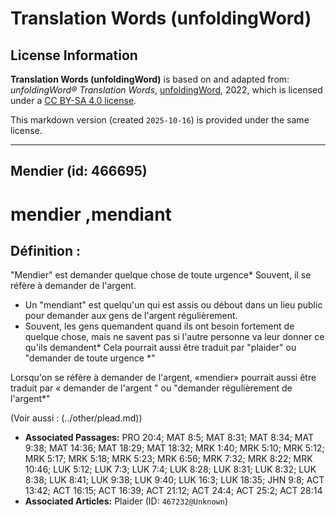# Translation Words (unfoldingWord)

## License Information

**Translation Words (unfoldingWord)** is based on and adapted from: _unfoldingWord® Translation Words_, [unfoldingWord](https://unfoldingword.org/utw), 2022, which is licensed under a [CC BY-SA 4.0 license](https://creativecommons.org/licenses/by-sa/4.0/legalcode.en).

This markdown version (created `2025-10-16`) is provided under the same license.



--------------------------------

## Mendier (id: 466695)

mendier ,mendiant
=================

Définition :
------------

"Mendier" est demander quelque chose de toute urgence\* Souvent, il se réfère à demander de l'argent.

* Un "mendiant" est quelqu'un qui est assis ou débout dans un lieu public pour demander aux gens de l'argent régulièrement.
* Souvent, les gens quemandent quand ils ont besoin fortement de quelque chose, mais ne savent pas si l'autre personne va leur donner ce qu'ils demandent\* Cela pourrait aussi être traduit par "plaider" ou "demander de toute urgence \*"

Lorsqu'on se réfère à demander de l'argent, «mendier» pourrait aussi être traduit par « demander de l'argent " ou "demander régulièrement de l'argent\*"

(Voir aussi : (../other/plead.md))

* **Associated Passages:** PRO 20:4; MAT 8:5; MAT 8:31; MAT 8:34; MAT 9:38; MAT 14:36; MAT 18:29; MAT 18:32; MRK 1:40; MRK 5:10; MRK 5:12; MRK 5:17; MRK 5:18; MRK 5:23; MRK 6:56; MRK 7:32; MRK 8:22; MRK 10:46; LUK 5:12; LUK 7:3; LUK 7:4; LUK 8:28; LUK 8:31; LUK 8:32; LUK 8:38; LUK 8:41; LUK 9:38; LUK 9:40; LUK 16:3; LUK 18:35; JHN 9:8; ACT 13:42; ACT 16:15; ACT 16:39; ACT 21:12; ACT 24:4; ACT 25:2; ACT 28:14
* **Associated Articles:** Plaider (ID: `467232@Unknown`)

